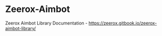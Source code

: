 # Zeerox-Aimbot
Zeerox Aimbot Library
Documentation - https://zeerox.gitbook.io/zeerox-aimbot-library/
